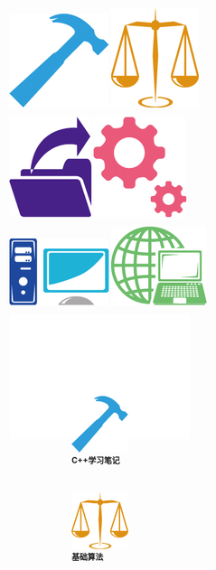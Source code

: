![C++学习笔记](/s_ico/cpp.png)            ![基础算法](/s_ico/al.png)

![操作系统](/s_ico/sys.png)              ![Py和人工智能基础](/s_ico/py.png)

![数据库](/s_ico/data.png)                ![网络基础](/s_ico/net.png)


<div style="width:100px;border:110px solid white">
<p style="float:left">
　<img src="/s_ico/cpp.png" alt="Sample"  width="100" height="100">
<br/>   
<b>C++学习笔记</b>
</p>

<p style="float:right">
　<img src="/s_ico/al.png" alt="Sample"  width="100" height="100">
<br/>   
<b>基础算法</b>
</p>
</div>






